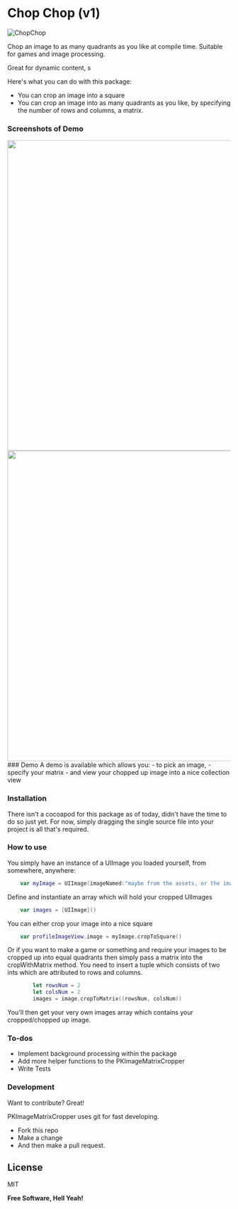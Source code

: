 # Chop Chop (v1)
![ChopChop](https://github.com/pavankataria/ChopChop/blob/master/Resources/ChopChop-cover.png)

Chop an image to as many quadrants as you like at compile time. 
Suitable for games and image processing.

Great for dynamic content, s

Here's what you can do with this package:

  - You can crop an image into a square
  - You can crop an image into as many quadrants as you like, by specifying the number of rows and columns, a matrix.
  
### Screenshots of Demo
 <p>
<a href="url"><img src="https://cloud.githubusercontent.com/assets/1791244/12220110/e0d6c130-b758-11e5-88ee-08af7d865f28.PNG" align="left" height=700px></a>
<a href="url"><img src="https://cloud.githubusercontent.com/assets/1791244/12220111/e2336dbc-b758-11e5-89ff-3eef44a4ce10.PNG" align="left" height=700px></a> 
<p>
### Demo
A demo is available which allows you:
  - to pick an image,
  - specify your matrix
  - and view your chopped up image into a nice collection view

### Installation

There isn't a cocoapod for this package as of today, didn't have the time to do so just yet. 
For now, simply dragging the single source file into your project is all that's required.

### How to use
You simply have an instance of a UIImage you loaded yourself, from somewhere, anywhere:
```Swift
    var myImage = UIImage(imageNamed:"maybe from the assets, or the image picker class")
```
Define and instantiate an array which will hold your cropped UIImages
```Swift
    var images = [UIImage]()
```


You can either crop your image into a nice square
```Swift
    var profileImageView.image = myImage.cropToSquare()
```

Or if you want to make a game or something and require your images to be cropped up into equal quadrants then simply pass a matrix into the cropWithMatrix method.
You need to insert a tuple which consists of two ints which are attributed to rows and columns.
```Swift
        let rowsNum = 2
        let colsNum = 2
        images = image.cropToMatrix((rowsNum, colsNum))
```

You'll then get your very own images array which contains your cropped/chopped up image.

### To-dos
+ Implement background processing within the package
+ Add more helper functions to the PKImageMatrixCropper
+ Write Tests

### Development

Want to contribute? Great!

PKImageMatrixCropper uses git for fast developing.
+ Fork this repo
+ Make a change
+ And then make a pull request.


License
----

MIT


**Free Software, Hell Yeah!**
